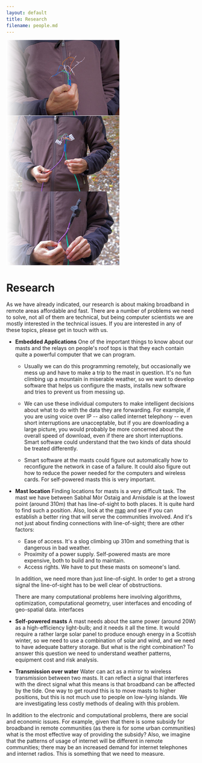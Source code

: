 ```yaml
---
layout: default
title: Research
filename: people.md
---
```


<div class="image-float-right"> 
  <img src="/media/research.png" alt="Mast" />
</div>

Research
========

As we have already indicated, our research is about making broadband
in remote areas affordable and fast.  There are a number of problems
we need to solve, not all of them are technical, but being computer
scientists we are mostly interested in the technical issues. If you
are interested in any of these topics, please get in touch with us.

* **Embedded Applications** One of the important things to know about
  our masts and the relays on people's roof tops is that they each
  contain quite a powerful computer that we can program.

  * Usually we can do this programming remotely, but occasionally we
    mess up and have to make a trip to the mast in question.  It's no
    fun climbing up a mountain in miserable weather, so we want to
    develop software that helps us configure the masts, installs new
    software and tries to prevent us from messing up.

  * We can use these individual computers to make intelligent
    decisions about what to do with the data they are forwarding.  For
    example, if you are using voice over IP -- also called internet
    telephony -- even short interruptions are unacceptable, but if you
    are downloading a large picture, you would probably be more
    concerned about the overall speed of download, even if there are
    short interruptions.  Smart software could understand that the two
    kinds of data should be treated differently.

  * Smart software at the masts could figure out automatically how to
    reconfigure the network in case of a failure. It could also figure
    out how to reduce the power needed for the computers and wireless
    cards.  For self-powered masts this is very important.

* **Mast location** Finding locations for masts is a very difficult
  task. The mast we have between Sabhal Mòr Ostaig and Arnisdale is at
  the lowest point (around 310m) that has line-of-sight to both
  places. It is quite hard to find such a position.  Also, look at the
  [map](http://www.tegola.org.uk/maps/) and see if you can establish a
  better ring that will serve the communities involved. And it's not
  just about finding connections with line-of-sight; there are other
  factors:

  * Ease of access. It's a slog climbing up 310m and something that is
    dangerous in bad weather. 
  * Proximity of a power supply.  Self-powered masts are more
    expensive, both to build and to maintain.
  * Access rights.  We have to put these masts on someone's land. 

  In addition, we need more than just line-of-sight.  In order to get
  a strong signal the line-of-sight has to be well clear of
  obstructions.

  There are many computational problems here involving algorithms,
  optimization, computational geometry, user interfaces and encoding
  of geo-spatial data. interfaces

* **Self-powered masts** A mast needs about the same power (around
  20W) as a high-efficiency light-bulb; and it needs it all the time.
  It would require a rather large solar panel to produce enough energy
  in a Scottish winter, so we need to use a combination of solar and
  wind, and we need to have adequate battery storage.  But what is the
  right combination?  To answer this question we need to understand
  weather patterns, equipment cost and risk analysis.

* **Transmission over water** Water can act as a mirror to wireless
  transmission between two masts.  It can reflect a signal that
  interferes with the direct signal what this means is that broadband
  can be affected by the tide.  One way to get round this is to move
  masts to higher positions, but this is not much use to people on
  low-lying islands.  We are investigating less costly methods of
  dealing with this problem.

In addition to the electronic and computational problems, there are
social and economic issues.  For example, given that there is some
subsidy for broadband in remote communities (as there is for some
urban communities) what is the most effective way of providing the
subsidy? Also, we imagine that the patterns of usage of internet will
be different in remote communities; there may be an increased demand
for internet telephones and internet radios. This is something that we
need to measure.
